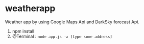 # weatherapp

Weather app by using Google Maps Api and DarkSky forecast Api.  

1. npm install
2. @Terminal : `node app.js -a [type some address]`
